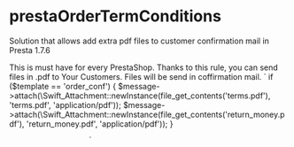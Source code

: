 # prestaOrderTermConditions
Solution that allows add extra pdf files to  customer confirmation mail in Presta 1.7.6 

This is must have for every PrestaShop. 
Thanks to this rule, you can send files in .pdf to Your Customers. Files will be send in coffirmation mail. 
` if ($template == 'order_conf') {
                $message->attach(\Swift_Attachment::newInstance(file_get_contents('terms.pdf'), 'terms.pdf', 'application/pdf'));
                $message->attach(\Swift_Attachment::newInstance(file_get_contents('return_money.pdf'), 'return_money.pdf', 'application/pdf'));
            }  
						
						`
						
						
